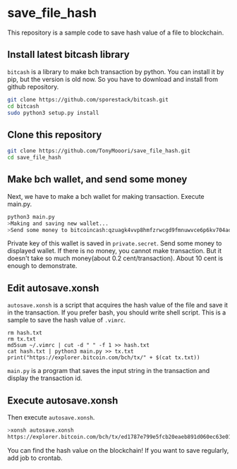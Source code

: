 # save_file_hash
This repository is a sample code to save hash value of a file to blockchain.

## Install latest bitcash library

`bitcash` is a library to make bch transaction by python.
You can install it by pip, but the version is old now.
So you have to download and install from github repository.

```bash
git clone https://github.com/sporestack/bitcash.git
cd bitcash
sudo python3 setup.py install
```

## Clone this repository
```bash
git clone https://github.com/TonyMooori/save_file_hash.git
cd save_file_hash
```

## Make bch wallet, and send some money
Next, we have to make a bch wallet for making transaction.
Execute main.py.

```bash
python3 main.py
>Making and saving new wallet...
>Send some money to bitcoincash:qzuagk4vvp8hmfzrwcgd9fmnuwvce6p6kv704adgav
```

Private key of this wallet is saved in `private.secret`.
Send some money to displayed wallet.
If there is no money, you cannot make transaction.
But it doesn't take so much money(about 0.2 cent/transaction).
About 10 cent is enough to demonstrate.

## Edit autosave.xonsh
`autosave.xonsh` is a script that acquires the hash value of the file and save it in the transaction.
If you prefer bash, you should write shell script.
This is a sample to save the hash value of `.vimrc`.

```xonsh
rm hash.txt
rm tx.txt
md5sum ~/.vimrc | cut -d " " -f 1 >> hash.txt
cat hash.txt | python3 main.py >> tx.txt
print("https://explorer.bitcoin.com/bch/tx/" + $(cat tx.txt))
```

`main.py` is a program that saves the input string in the transaction and display the transaction id.

## Execute autosave.xonsh
Then execute `autosave.xonsh`.

```bash
>xonsh autosave.xonsh
https://explorer.bitcoin.com/bch/tx/ed1787e799e5fcb20eaeb891d060ec63e01a117a98f41e0c19d5776e9ee5c046
```

You can find the hash value on the blockchain!
If you want to save regularly, add job to crontab.
